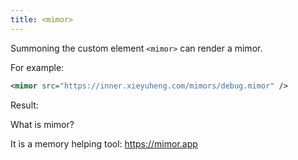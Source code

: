 ```yaml
---
title: <mimor>
---
```


Summoning the custom element `<mimor>` can render a mimor.

For example:

```xml
<mimor src="https://inner.xieyuheng.com/mimors/debug.mimor" />
```

Result:

<mimor src="https://inner.xieyuheng.com/mimors/debug.mimor" />

What is mimor?

It is a memory helping tool: <https://mimor.app>
